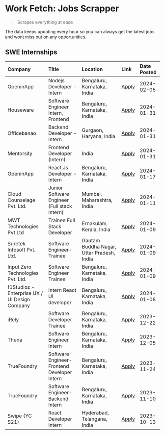 # Work Fetch: Jobs Scrapper
> Scrapes everything at ease

The data keeps updating every hour so you can always get the latest jobs and wont miss out on any opportunities.

## SWE Internships
<!--START_SECTION:workfetch-->
| Company                                       | Title                                        | Location                                  | Link                                                                                                                                                                                                                                                                     | Date Posted   |
|:----------------------------------------------|:---------------------------------------------|:------------------------------------------|:-------------------------------------------------------------------------------------------------------------------------------------------------------------------------------------------------------------------------------------------------------------------------|:--------------|
| OpeninApp                                     | Nodejs Developer - Intern                    | Bengaluru, Karnataka, India               | [Apply](https://in.linkedin.com/jobs/view/nodejs-developer-intern-at-openinapp-3822599762?refId=oquDNzAouLOz27ovUd6a%2Bw%3D%3D&trackingId=5JIXi%2FHlcIAbik72EZQHJA%3D%3D&position=13&pageNum=0&trk=public_jobs_jserp-result_search-card)                                 | 2024-02-05    |
| Houseware                                     | Software Engineer Intern, Frontend           | Bengaluru, Karnataka, India               | [Apply](https://in.linkedin.com/jobs/view/software-engineer-intern-frontend-at-houseware-3818959820?refId=oquDNzAouLOz27ovUd6a%2Bw%3D%3D&trackingId=t2NIhTujR9gurUYtVniypQ%3D%3D&position=5&pageNum=0&trk=public_jobs_jserp-result_search-card)                          | 2024-01-31    |
| Officebanao                                   | Backend Developer - Intern                   | Gurgaon, Haryana, India                   | [Apply](https://in.linkedin.com/jobs/view/backend-developer-intern-at-officebanao-3814263731?refId=oquDNzAouLOz27ovUd6a%2Bw%3D%3D&trackingId=VFk9o7Tp5eLXeUTGgpOVdQ%3D%3D&position=7&pageNum=0&trk=public_jobs_jserp-result_search-card)                                 | 2024-01-31    |
| Mentorsity                                    | Frontend Developer (Intern)                  | India                                     | [Apply](https://in.linkedin.com/jobs/view/frontend-developer-intern-at-mentorsity-3820303627?refId=oquDNzAouLOz27ovUd6a%2Bw%3D%3D&trackingId=oPpuGIkZuFVlYfhpTCMSRA%3D%3D&position=24&pageNum=0&trk=public_jobs_jserp-result_search-card)                                | 2024-01-31    |
| OpeninApp                                     | React.Js Developer - Intern                  | Bengaluru, Karnataka, India               | [Apply](https://in.linkedin.com/jobs/view/react-js-developer-intern-at-openinapp-3808475343?refId=oquDNzAouLOz27ovUd6a%2Bw%3D%3D&trackingId=0cEdJUM8xpNi1IBmfGhNaA%3D%3D&position=15&pageNum=0&trk=public_jobs_jserp-result_search-card)                                 | 2024-01-17    |
| Cloud Counselage Pvt. Ltd.                    | Junior Software Engineer (Full stack Intern) | Mumbai, Maharashtra, India                | [Apply](https://in.linkedin.com/jobs/view/junior-software-engineer-full-stack-intern-at-cloud-counselage-pvt-ltd-3803132814?refId=oquDNzAouLOz27ovUd6a%2Bw%3D%3D&trackingId=1St8wtAUF3uFuQxEev5QMA%3D%3D&position=18&pageNum=0&trk=public_jobs_jserp-result_search-card) | 2024-01-11    |
| MWT Technologies Pvt Ltd                      | Trainee Full Stack Developer                 | Ernakulam, Kerala, India                  | [Apply](https://in.linkedin.com/jobs/view/trainee-full-stack-developer-at-mwt-technologies-pvt-ltd-3800921715?refId=oquDNzAouLOz27ovUd6a%2Bw%3D%3D&trackingId=ePOh%2B8dnbaGDNv6R%2BlVOdQ%3D%3D&position=2&pageNum=0&trk=public_jobs_jserp-result_search-card)            | 2024-01-09    |
| Suretek Infosoft Pvt. Ltd.                    | Software Engineer-Trainee                    | Gautam Buddha Nagar, Uttar Pradesh, India | [Apply](https://in.linkedin.com/jobs/view/software-engineer-trainee-at-suretek-infosoft-pvt-ltd-3800934643?refId=oquDNzAouLOz27ovUd6a%2Bw%3D%3D&trackingId=%2BS6DIXTWlFO24W%2FriLXD3g%3D%3D&position=8&pageNum=0&trk=public_jobs_jserp-result_search-card)               | 2024-01-09    |
| Input Zero Technologies Pvt. Ltd.             | Software Engineer Trainee                    | Bengaluru, Karnataka, India               | [Apply](https://in.linkedin.com/jobs/view/software-engineer-trainee-at-input-zero-technologies-pvt-ltd-3800927643?refId=oquDNzAouLOz27ovUd6a%2Bw%3D%3D&trackingId=lrQjiW9LMlGv731dS42jfQ%3D%3D&position=20&pageNum=0&trk=public_jobs_jserp-result_search-card)           | 2024-01-09    |
| f1Studioz - Enterprise UX / UI Design Company | Intern React UI developer                    | Bengaluru, Karnataka, India               | [Apply](https://in.linkedin.com/jobs/view/intern-react-ui-developer-at-f1studioz-enterprise-ux-ui-design-company-3796354738?refId=oquDNzAouLOz27ovUd6a%2Bw%3D%3D&trackingId=czIVS24jcDHPUESsxfkmOg%3D%3D&position=6&pageNum=0&trk=public_jobs_jserp-result_search-card)  | 2024-01-08    |
| iRely                                         | Software Developer Trainee                   | Bengaluru, Karnataka, India               | [Apply](https://in.linkedin.com/jobs/view/software-developer-trainee-at-irely-3801577534?refId=oquDNzAouLOz27ovUd6a%2Bw%3D%3D&trackingId=UJ1SjTjeDmPzzE%2B%2F%2FJUV6w%3D%3D&position=9&pageNum=0&trk=public_jobs_jserp-result_search-card)                               | 2023-12-22    |
| Thena                                         | Software Engineer Intern                     | Bengaluru, Karnataka, India               | [Apply](https://in.linkedin.com/jobs/view/software-engineer-intern-at-thena-3778731751?refId=oquDNzAouLOz27ovUd6a%2Bw%3D%3D&trackingId=aWrbXDIR%2F3g89Nl8A%2FbC1g%3D%3D&position=10&pageNum=0&trk=public_jobs_jserp-result_search-card)                                  | 2023-12-05    |
| TrueFoundry                                   | Software Engineer- Frontend Developer Intern | Bengaluru, Karnataka, India               | [Apply](https://in.linkedin.com/jobs/view/software-engineer-frontend-developer-intern-at-truefoundry-3790095058?refId=oquDNzAouLOz27ovUd6a%2Bw%3D%3D&trackingId=s2jxeTbHBFuH78z62EFqYg%3D%3D&position=11&pageNum=0&trk=public_jobs_jserp-result_search-card)             | 2023-11-24    |
| TrueFoundry                                   | Software Engineer-Backend Intern             | Bengaluru, Karnataka, India               | [Apply](https://in.linkedin.com/jobs/view/software-engineer-backend-intern-at-truefoundry-3779508170?refId=oquDNzAouLOz27ovUd6a%2Bw%3D%3D&trackingId=DoWzRSgUrpjiFfMZX6IFgA%3D%3D&position=19&pageNum=0&trk=public_jobs_jserp-result_search-card)                        | 2023-11-10    |
| Swipe (YC S21)                                | React Developer Intern                       | Hyderabad, Telangana, India               | [Apply](https://in.linkedin.com/jobs/view/react-developer-intern-at-swipe-yc-s21-3737600089?refId=oquDNzAouLOz27ovUd6a%2Bw%3D%3D&trackingId=faZGtvv5JL6Eg5eeaGkWqw%3D%3D&position=3&pageNum=0&trk=public_jobs_jserp-result_search-card)                                  | 2023-10-13    |
<!--END_SECTION:workfetch-->
